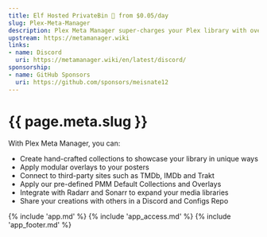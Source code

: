 ```yaml
---
title: Elf Hosted PrivateBin 🧝 from $0.05/day
slug: Plex-Meta-Manager
description: Plex Meta Manager super-charges your Plex library with overlays, collections, and more!
upstream: https://metamanager.wiki
links:
- name: Discord
  uri: https://metamanager.wiki/en/latest/discord/
sponsorship:
- name: GitHub Sponsors
  uri: https://github.com/sponsors/meisnate12
---
```


# {{ page.meta.slug }}

With Plex Meta Manager, you can:

* Create hand-crafted collections to showcase your library in unique ways
* Apply modular overlays to your posters
* Connect to third-party sites such as TMDb, IMDb and Trakt
* Apply our pre-defined PMM Default Collections and Overlays
* Integrate with Radarr and Sonarr to expand your media libraries
* Share your creations with others in a Discord and Configs Repo

{% include 'app.md' %}
{% include 'app_access.md' %}
{% include 'app_footer.md' %}